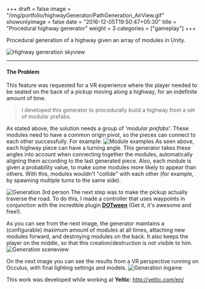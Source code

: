 +++
draft = false
image = "/img/portfolio/highwayGenerator/PathGeneration_AirView.gif"
showonlyimage = false
date = "2016-12-05T19:50:47+05:30"
title = "Procedural highway generator"
weight = 3
categories = ["gameplay"]
+++

Procedural generation of a highway given an array of modules in Unity.

<!--more-->

![Highway generation skyview][1]

***

#### The Problem

This feature was requested for a VR experience where the player needed to be seated on the back of a pickup moving along a highway, for an indefinite amount of time.

> I developed this generator to procedurally build a highway from a set of modular prefabs. 

As stated above, the solution needs a group of '*modular prefabs*'. These modules need to have a common origin pivot, so the pieces can connect to each other successfully. For example:
![Module examples][2]
As seen above, each highway piece can have a turning angle. This generator takes these angles into account when connecting together the modules, automatically aligning them according to the last generated piece. Also, each module is given a probability value, to make some modules more likely to appear than others. With this, modules wouldn't "collide" with each other (for example, by spawning multiple turns to the same side).

![Generation 3rd person][4]
The next step was to make the pickup actually traverse the road. To do this, I made a controller that uses waypoints in conjunction with the incredible plugin **[DOTween](http://dotween.demigiant.com/)** (Get it, it's awesome and free!).

As you can see from the next image, the generator maintains a (configurable) maximum amount of modules at all times, attaching new modules forward, and destroying modules on the back. It also keeps the player on the middle, so that this creation/destruction is not visible to him. 
![Generation sceneview][5]

On the next image you can see the results from a VR perspective running on Occulus, with final lighting settings and models.
![Generation ingame][3]

This work was developed while working at **Yeltic**: http://yeltic.com/en/

[1]: /img/portfolio/highwayGenerator/PathGeneration_AirView.gif#center-resize "Generation skyview"
[2]: /img/portfolio/highwayGenerator/Modules.jpg#center-resize "Module examples"
[3]: /img/portfolio/highwayGenerator/Recorrido_FinalLook.gif#center-resize "Generation ingame"
[4]: /img/portfolio/highwayGenerator/PathGeneration_Game.gif#center-resize "Generation 3rd person"
[5]: /img/portfolio/highwayGenerator/PathGeneration_Scene.gif#center-resize "Generation sceneview"
